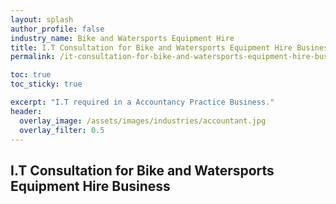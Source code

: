 ```yaml
---
layout: splash 
author_profile: false 
industry_name: Bike and Watersports Equipment Hire
title: I.T Consultation for Bike and Watersports Equipment Hire Business
permalink: /it-consultation-for-bike-and-watersports-equipment-hire-business

toc: true
toc_sticky: true

excerpt: "I.T required in a Accountancy Practice Business."
header:
  overlay_image: /assets/images/industries/accountant.jpg
  overlay_filter: 0.5 
---
```


## I.T Consultation for Bike and Watersports Equipment Hire Business